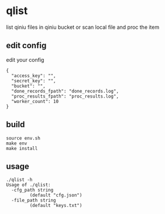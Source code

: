 # qlist
list qiniu files in qiniu bucket or scan local file and proc the item

## edit config
edit your config 
```
{
  "access_key": "",
  "secret_key": "",
  "bucket": "",
  "done_records_fpath": "done_records.log",
  "proc_results_fpath": "proc_results.log",
  "worker_count": 10
}
```

## build

```
source env.sh
make env
make install
```

## usage

```
./qlist -h
Usage of ./qlist:
  -cfg_path string
    	 (default "cfg.json")
  -file_path string
    	 (default "keys.txt")
```
